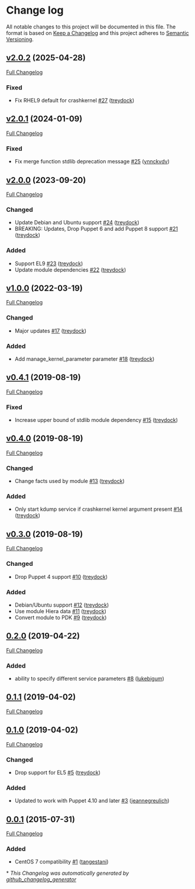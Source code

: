 # Change log

All notable changes to this project will be documented in this file. The format is based on [Keep a Changelog](http://keepachangelog.com/en/1.0.0/) and this project adheres to [Semantic Versioning](http://semver.org).

## [v2.0.2](https://github.com/treydock/puppet-kdump/tree/v2.0.2) (2025-04-28)

[Full Changelog](https://github.com/treydock/puppet-kdump/compare/v2.0.1...v2.0.2)

### Fixed

- Fix RHEL9 default for crashkernel [\#27](https://github.com/treydock/puppet-kdump/pull/27) ([treydock](https://github.com/treydock))

## [v2.0.1](https://github.com/treydock/puppet-kdump/tree/v2.0.1) (2024-01-09)

[Full Changelog](https://github.com/treydock/puppet-kdump/compare/v2.0.0...v2.0.1)

### Fixed

- Fix merge function stdlib deprecation message [\#25](https://github.com/treydock/puppet-kdump/pull/25) ([ynnckvdv](https://github.com/ynnckvdv))

## [v2.0.0](https://github.com/treydock/puppet-kdump/tree/v2.0.0) (2023-09-20)

[Full Changelog](https://github.com/treydock/puppet-kdump/compare/v1.0.0...v2.0.0)

### Changed

- Update Debian and Ubuntu support [\#24](https://github.com/treydock/puppet-kdump/pull/24) ([treydock](https://github.com/treydock))
- BREAKING: Updates, Drop Puppet 6 and add Puppet 8 support [\#21](https://github.com/treydock/puppet-kdump/pull/21) ([treydock](https://github.com/treydock))

### Added

- Support EL9 [\#23](https://github.com/treydock/puppet-kdump/pull/23) ([treydock](https://github.com/treydock))
- Update module dependencies [\#22](https://github.com/treydock/puppet-kdump/pull/22) ([treydock](https://github.com/treydock))

## [v1.0.0](https://github.com/treydock/puppet-kdump/tree/v1.0.0) (2022-03-19)

[Full Changelog](https://github.com/treydock/puppet-kdump/compare/v0.4.1...v1.0.0)

### Changed

- Major updates [\#17](https://github.com/treydock/puppet-kdump/pull/17) ([treydock](https://github.com/treydock))

### Added

- Add manage\_kernel\_parameter parameter [\#18](https://github.com/treydock/puppet-kdump/pull/18) ([treydock](https://github.com/treydock))

## [v0.4.1](https://github.com/treydock/puppet-kdump/tree/v0.4.1) (2019-08-19)

[Full Changelog](https://github.com/treydock/puppet-kdump/compare/v0.4.0...v0.4.1)

### Fixed

- Increase upper bound of stdlib module dependency [\#15](https://github.com/treydock/puppet-kdump/pull/15) ([treydock](https://github.com/treydock))

## [v0.4.0](https://github.com/treydock/puppet-kdump/tree/v0.4.0) (2019-08-19)

[Full Changelog](https://github.com/treydock/puppet-kdump/compare/v0.3.0...v0.4.0)

### Changed

- Change facts used by module [\#13](https://github.com/treydock/puppet-kdump/pull/13) ([treydock](https://github.com/treydock))

### Added

- Only start kdump service if crashkernel kernel argument present [\#14](https://github.com/treydock/puppet-kdump/pull/14) ([treydock](https://github.com/treydock))

## [v0.3.0](https://github.com/treydock/puppet-kdump/tree/v0.3.0) (2019-08-19)

[Full Changelog](https://github.com/treydock/puppet-kdump/compare/0.2.0...v0.3.0)

### Changed

- Drop Puppet 4 support [\#10](https://github.com/treydock/puppet-kdump/pull/10) ([treydock](https://github.com/treydock))

### Added

- Debian/Ubuntu support [\#12](https://github.com/treydock/puppet-kdump/pull/12) ([treydock](https://github.com/treydock))
- Use module Hiera data [\#11](https://github.com/treydock/puppet-kdump/pull/11) ([treydock](https://github.com/treydock))
- Convert module to PDK [\#9](https://github.com/treydock/puppet-kdump/pull/9) ([treydock](https://github.com/treydock))

## [0.2.0](https://github.com/treydock/puppet-kdump/tree/0.2.0) (2019-04-22)

[Full Changelog](https://github.com/treydock/puppet-kdump/compare/0.1.1...0.2.0)

### Added

- ability to specify different service parameters [\#8](https://github.com/treydock/puppet-kdump/pull/8) ([lukebigum](https://github.com/lukebigum))

## [0.1.1](https://github.com/treydock/puppet-kdump/tree/0.1.1) (2019-04-02)

[Full Changelog](https://github.com/treydock/puppet-kdump/compare/0.1.0...0.1.1)

## [0.1.0](https://github.com/treydock/puppet-kdump/tree/0.1.0) (2019-04-02)

[Full Changelog](https://github.com/treydock/puppet-kdump/compare/0.0.1...0.1.0)

### Changed

- Drop support for EL5 [\#5](https://github.com/treydock/puppet-kdump/pull/5) ([treydock](https://github.com/treydock))

### Added

- Updated to work with Puppet 4.10 and later [\#3](https://github.com/treydock/puppet-kdump/pull/3) ([jeannegreulich](https://github.com/jeannegreulich))

## [0.0.1](https://github.com/treydock/puppet-kdump/tree/0.0.1) (2015-07-31)

[Full Changelog](https://github.com/treydock/puppet-kdump/compare/3b2e330fd5779b55a0a2f35c84fbe9b8e1112124...0.0.1)

### Added

- CentOS 7 compatibility [\#1](https://github.com/treydock/puppet-kdump/pull/1) ([tangestani](https://github.com/tangestani))



\* *This Changelog was automatically generated by [github_changelog_generator](https://github.com/github-changelog-generator/github-changelog-generator)*
